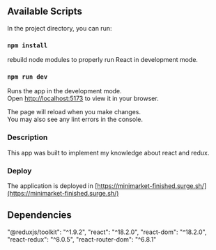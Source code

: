## Available Scripts

In the project directory, you can run:
### `npm install`

rebuild node modules to properly run React in development mode.

### `npm run dev`

Runs the app in the development mode.\
Open [http://localhost:5173](http://localhost:5173) to view it in your browser.

The page will reload when you make changes.\
You may also see any lint errors in the console.

### Description

This app was built to implement my knowledge about react and redux.

### Deploy

The application is deployed in [https://minimarket-finished.surge.sh/](https://minimarket-finished.surge.sh/)

## Dependencies
"@reduxjs/toolkit": "^1.9.2",
"react": "^18.2.0",
"react-dom": "^18.2.0",
"react-redux": "^8.0.5",
"react-router-dom": "^6.8.1"
